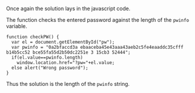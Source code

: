 Once again the solution lays in the javascript code.

The function checks the entered password against the length of the `pwinfo` variable.
```
function checkPW() {
  var el = document.getElementById("pw");
  var pwinfo = "0a2bfaccd3a ebaaceba45e43aaa43aeb2c5fe4eaaddc35cfff b14b5cc52 bce55fa55d2b50dc2251e 3 15cb3 52444";
  if(el.value==pwinfo.length)
    window.location.href="?pw="+el.value;
  else alert("Wrong password");
}
```

Thus the solution is the length of the `pwinfo` string.

